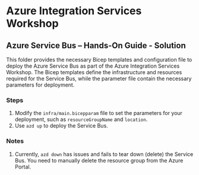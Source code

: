 # Azure Integration Services Workshop

## Azure Service Bus – Hands-On Guide - Solution

This folder provides the necessary Bicep templates and configuration file to deploy the Azure Service Bus as part of the Azure Integration Services Workshop. The Bicep templates define the infrastructure and resources required for the Service Bus, while the parameter file contain the necessary parameters for deployment.

### Steps

1. Modify the `infra/main.bicepparam` file to set the parameters for your deployment, such as `resourceGroupName` and `location`.
2. Use `azd up` to deploy the Service Bus.

### Notes

1. Currently, `azd down` has issues and fails to tear down (delete) the Service Bus. You need to manually delete the resource group from the Azure Portal.
